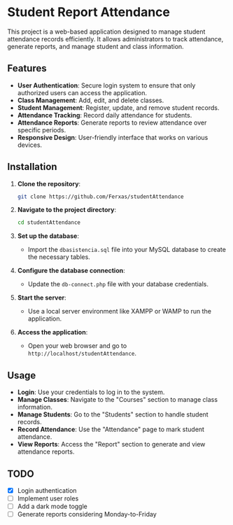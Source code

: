 # Student Report Attendance

This project is a web-based application designed to manage student attendance records efficiently. It allows administrators to track attendance, generate reports, and manage student and class information.

## Features

- **User Authentication**: Secure login system to ensure that only authorized users can access the application.
- **Class Management**: Add, edit, and delete classes.
- **Student Management**: Register, update, and remove student records.
- **Attendance Tracking**: Record daily attendance for students.
- **Attendance Reports**: Generate reports to review attendance over specific periods.
- **Responsive Design**: User-friendly interface that works on various devices.

## Installation

1. **Clone the repository**:
   ```bash
   git clone https://github.com/Ferxas/studentAttendance   
   ```

2. **Navigate to the project directory**:
   ```bash
   cd studentAttendance
   ```

3. **Set up the database**:
   - Import the `dbasistencia.sql` file into your MySQL database to create the necessary tables.

4. **Configure the database connection**:
   - Update the `db-connect.php` file with your database credentials.

5. **Start the server**:
   - Use a local server environment like XAMPP or WAMP to run the application.

6. **Access the application**:
   - Open your web browser and go to `http://localhost/studentAttendance`.

## Usage

- **Login**: Use your credentials to log in to the system.
- **Manage Classes**: Navigate to the "Courses" section to manage class information.
- **Manage Students**: Go to the "Students" section to handle student records.
- **Record Attendance**: Use the "Attendance" page to mark student attendance.
- **View Reports**: Access the "Report" section to generate and view attendance reports.

## TODO

- [x] Login authentication
- [ ] Implement user roles
- [ ] Add a dark mode toggle
- [ ] Generate reports considering Monday-to-Friday
